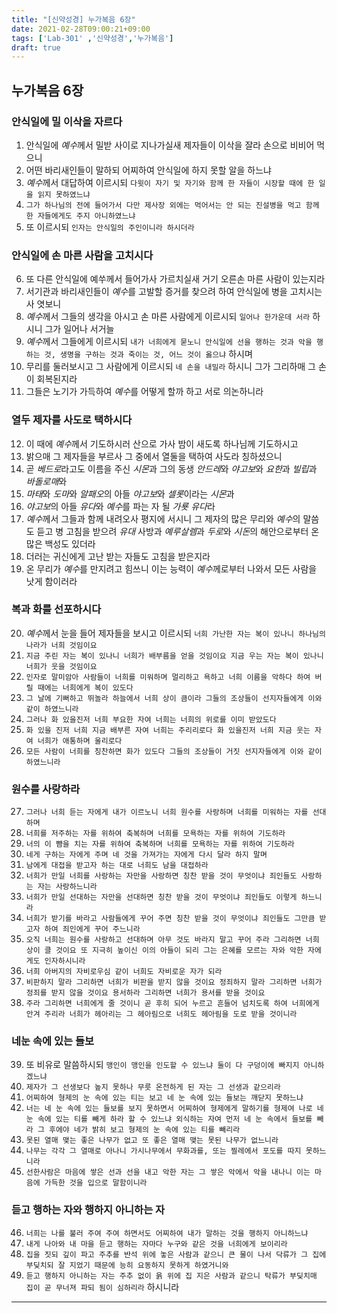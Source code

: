 ```yaml
---
title: "[신약성경] 누가복음 6장"
date: 2021-02-28T09:00:21+09:00
tags: ['Lab-301' ,'신약성경','누가복음']
draft: true
---
```

## 누가복음 6장
### 안식일에 밀 이삭을 자르다
1. 안식일에 *예수*께서 밀받 사이로 지나가실새 제자들이 이삭을 잘라 손으로 비비어 먹으니
2. 어떤 바리새인들이 말하되 어찌하여 안식일에 하지 못할 알을 하느냐
3. *예수*께서 대답하여 이르시되 `다윗이 자기 및 자기와 함께 한 자들이 시장할 때에 한 일을 읽지 못하였느냐`
4. `그가 하나님의 전에 들어가서 다만 제사장 외에는 먹어서는 안 되는 진설병을 먹고 함께 한 자들에게도 주지 아니하였느냐`
5. 또 이르시되 `인자는 안식일의 주인이니라 하시더라`
### 안식일에 손 마른 사람을 고치시다
6. 또 다른 안식일에 예쑤께서 들어가사 가르치실새 거기 오른손 마른 사람이 있는지라
7. 서기관과 바리새인들이 *예수*를 고발할 증거를 찾으려 하여 안식일에 병을 고치시는사 엿보니
8. *예수*께서 그들의 생각을 아시고 손 마른 사람에게 이르시되 `일어나 한가운데 서라` 하시니 그가 일어나 서거늘
9. *예수*께서 그들에게 이르시되 `내가 너희에게 묻노니 안식일에 선을 행하는 것과 악을 행하는 것, 생명을 구하는 것과 죽이는 것, 어느 것이 옳으냐` 하시며
10. 무리를 둘러보시고 그 사람에게 이르시되 `네 손을 내밀라` 하시니 그가 그리하매 그 손이 회복된지라
11. 그들은 노기가 가득하여 *예수*를 어떻게 할까 하고 서로 의논하니라
### 열두 제자를 사도로 택하시다
12. 이 때에 *예수*께서 기도하시러 산으로 가사 밤이 새도록 하나님께 기도하시고
13. 밝으매 그 제자들을 부르사 그 중에서 열둘을 택하여 사도라 칭하셨으니
14. 곧 *베드로*라고도 이름을 주신 *시몬*과 그의 동생 *안드레*와 *야고보*와 *요한*과 *빌립*과 *바돌로매*와
15. *마태*와 *도마*와 *알패오*의 아들 *야고보*와 *셀롯*이라는 *시몬*과
16. *야고보*의 아들 *유다*와 *예수*를 파는 자 될 *가룟 유다*라
17. *예수*께서 그들과 함께 내려오사 평지에 서시니 그 제자의 많은 무리와 *예수*의 말씀도 듣고 병 고침을 받으려 *유대* 사방과 *예루살렘*과 *두로*와 *시돈*의 해안으로부터 온 많은 백성도 있더라
18. 더러는 귀신에게 고난 받는 자들도 고침을 받은지라
19. 온 무리가 *예수*를 만지려고 힘쓰니 이는 능력이 *예수*께로부터 나와서 모든 사람을 낫게 함이러라
### 복과 화를 선포하시다 
20. *예수*께서 눈을 들어 제자들을 보시고 이르시되 `너희 가난한 자는 복이 있나니 하나님의 나라가 너희 것임이요`
21. `지금 주린 자는 복이 있나니 너희가 배부름을 얻을 것임이요 지금 우는 자는 복이 있나니 너희가 웃을 것임이요`
22. `인자로 말미암아 사람들이 너희를 미워하며 멀리하고 욕하고 너희 이름을 악하다 하여 버릴 때에는 너희에게 복이 있도다`
23. `그 날에 기뻐하고 뛰놀라 하늘에서 너희 상이 큼이라 그들의 조상들이 선지자들에게 이와 같이 하였느니라`
24. `그러나 화 있을진저 너희 부요한 자여 너희는 너희의 위로를 이미 받았도다`
25. `화 있을 진저 너희 지금 배부른 자여 너희는 주리리로다 화 있을진저 너희 지금 웃는 자여 너희가 애통하며 울리로다`
26. `모든 사람이 너희를 칭찬하면 화가 있도다 그들의 조상들이 거짓 선지자들에게 이와 같이 하였느니라`
### 원수를 사랑하라
27. `그러나 너희 듣는 자에게 내가 이르노니 너희 원수를 사랑하며 너희를 미워하는 자를 선대하며`
28. `너희를 저주하는 자를 위하여 축복하며 너희를 모욕하는 자를 위하여 기도하라`
29. `너의 이 뺨을 치는 자를 위하여 축복하며 너희를 모욕하는 자를 위하여 기도하라`
30. `네게 구하는 자에게 주며 네 것을 가져가는 자에게 다시 달라 하지 말며`
31. `남에게 대접을 받고자 하는 대로 너희도 남을 대접하라`
32. `너희가 만일 너희를 사랑하는 자만을 사랑하면 칭찬 받을 것이 무엇이냐 죄인들도 사랑하는 자는 사랑하느니라`
33. `너희가 만일 선대하는 자만을 선대하면 칭찬 받을 것이 무엇이냐 죄인들도 이렇게 하느니라`
34. `너희가 받기를 바라고 사람들에게 꾸어 주면 칭찬 받을 것이 무엇이냐 죄인들도 그만큼 받고자 하여 죄인에게 꾸어 주느니라`
35. `오직 너희는 원수를 사랑하고 선대하며 아무 것도 바라지 말고 꾸어 주라 그리하면 너희 상이 클 것이요 또 지극히 높이신 이의 아들이 되리 그는 은혜를 모르는 자와 악한 자에게도 인자하시니라`
36. `너희 아버지의 자비로우심 같이 너희도 자비로운 자가 되라`
37. `비판하지 말라 그리하면 너희가 비판을 받지 않을 것이요 정죄하지 말라 그리하면 너희가 정죄를 받지 않을 것이요 용서하라 그리하면 너희가 용서를 받을 것이요`
38. `주라 그리하면 너희에게 줄 것이니 곧 후히 되어 누르고 흔들어 넘치도록 하여 너희에게 안겨 주리라 너희가 헤아리는 그 헤아림으로 너희도 헤아림을 도로 받을 것이니라`
### 네눈 속에 있는 들보
39. 또 비유로 말씀하시되 `맹인이 맹인을 인도할 수 있느냐 둘이 다 구덩이에 빠지지 아니하겠느냐`
40. `제자가 그 선생보다 높지 못하나 무릇 온전하게 된 자는 그 선생과 같으리라`
41. `어찌하여 형제의 눈 속에 있는 티는 보고 네 눈 속에 있는 들보는 깨닫지 못하느냐`
42. `너는 네 눈 속에 있는 들보를 보지 못하면서 어찌하여 형제에게 말하기를 형제여 나로 네 눈 속에 있는 티를 빼게 하라 할 수 있느냐 외식하는 자여 먼저 네 눈 속에서 들보를 빼라 그 후에야 네가 밝히 보고 형제의 눈 속에 있는 티를 빼리라`
43. `못된 열매 맺는 좋은 나무가 없고 또 좋은 열매 맺는 못된 나무가 없느니라`
44. `나무는 각각 그 열매로 아나니 가시나무에서 무화과를, 또는 찔레에서 포도를 따지 못하느니라`
45. `선한사람은 마음에 쌓은 선과 선을 내고 악한 자는 그 쌓은 악에서 악을 내나니 이는 마음에 가득한 것을 입으로 말함이니라`
### 듣고 행하는 자와 행하지 아니하는 자
46. `너희는 나를 불러 주여 주여 하면서도 어찌하여 내가 말하는 것을 행하지 아니하느냐`
47. `내게 나아와 내 마을 듣고 행하는 자마다 누구와 같은 것을 너희에게 보이리라`
48. `집을 짓되 깊이 파고 주추를 반석 위에 놓은 사람과 같으니 큰 물이 나서 닥류가 그 집에 부딪치되 잘 지었기 때문에 능히 요동하지 못하게 하였거니와`
49. `듣고 행하지 아니하는 자는 주추 없이 읅 위에 집 지은 사람과 같으니 탁류가 부딪치매 집이 곧 무너져 파되 됨이 심하리라` 하시니라
***


